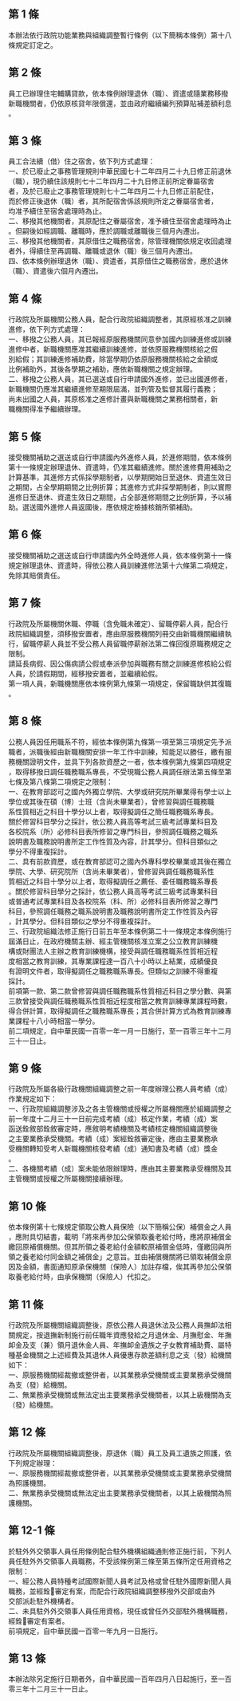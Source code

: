 第 1 條
-------
本辦法依行政院功能業務與組織調整暫行條例（以下簡稱本條例）第十八  
條規定訂定之。

第 2 條
-------
員工已辦理住宅輔購貸款，依本條例辦理退休（職）、資遣或隨業務移撥  
新職機關者，仍依原核貸年限償還，並由政府繼續編列預算貼補差額利息  
。

第 3 條
-------
員工合法續（借）住之宿舍，依下列方式處理：  
一、於已廢止之事務管理規則中華民國七十二年四月二十九日修正前退休  
    （職），現仍續住該規則七十二年四月二十九日修正前所定眷屬宿舍  
    者，及於已廢止之事務管理規則七十二年四月二十九日修正前配住，  
    而於修正後退休（職）者，其所配宿舍係該規則所定之眷屬宿舍者，  
    均准予續住至宿舍處理時為止。  
二、移撥其他機關者，其原配住之眷屬宿舍，准予續住至宿舍處理時為止  
    。但嗣後如經調職、離職時，應於調職或離職後三個月內遷出。  
三、移撥其他機關者，其原借住之職務宿舍，除管理機關依規定收回處理  
    者外，得續住至再調職、離職或退休（職）後三個月內遷出。  
四、依本條例辦理退休（職）、資遣者，其原借住之職務宿舍，應於退休  
    （職）、資遣後六個月內遷出。

第 4 條
-------
行政院及所屬機關公務人員，配合行政院組織調整者，其原經核准之訓練  
進修，依下列方式處理：  
一、移撥之公務人員，其已報經原服務機關同意參加國內訓練進修或訓練  
    進修中者，新職機關應准其繼續訓練進修，並依原服務機關核給之假  
    別給假；其訓練進修補助費，除當學期仍依原服務機關核給之金額或  
    比例補助外，其後各學期之補助，應依新職機關之規定辦理。  
二、移撥之公務人員，其已選送或自行申請國外進修，並已出國進修者，  
    新職機關仍應准其繼續進修至期限屆滿，並列管及監督其履行義務；  
    尚未出國之人員，其原核准之進修計畫與新職機關之業務相關者，新  
    職機關得准予繼續辦理。

第 5 條
-------
接受機關補助之選送或自行申請國內外進修人員，於進修期間，依本條例  
第十一條規定辦理退休、資遣時，仍准其繼續進修。關於進修費用補助之  
計算基準，其進修方式係採學期制者，以學期開始日至退休、資遣生效日  
之期間，占全學期期間之比例折算；其進修方式非採學期制者，則以實際  
進修日至退休、資遣生效日之期間，占全部進修期間之比例折算，予以補  
助。選送國外進修人員返國後，應依規定檢據核銷所領補助。

第 6 條
-------
接受機關補助之選送或自行申請國內外全時進修人員，依本條例第十一條  
規定辦理退休、資遣時，得依公務人員訓練進修法第十六條第二項規定，  
免除其賠償責任。

第 7 條
-------
行政院及所屬機關休職、停職（含免職未確定）、留職停薪人員，配合行  
政院組織調整，須移撥安置者，應由原服務機關列冊交由新職機關繼續執  
行，留職停薪人員並不受公務人員留職停薪辦法第二條回復原職務規定之  
限制。  
請延長病假、因公傷病請公假或奉派參加與職務有關之訓練進修核給公假  
人員，於請假期間，經移撥安置者，並繼續給假。  
第一項人員，新職機關應依本條例第九條第一項規定，保留職缺供其復職  
。

第 8 條
-------
公務人員因任用職系不符，經依本條例第九條第一項至第三項規定先予派  
職者，派職後經由新職機關安排一年工作中訓練，知能足以勝任，繳有服  
務機關證明文件，並具下列各款資歷之一者，依本條例第九條第四項規定  
，取得移撥日調任職務職系專長，不受現職公務人員調任辦法第五條至第  
七條及第八條第二項規定之限制：  
一、在教育部認可之國內外獨立學院、大學或研究院所畢業得有學士以上  
    學位或其後在碩（博）士班（含尚未畢業者），曾修習與調任職務職  
    系性質相近之科目十學分以上者，取得擬調任之簡任職務職系專長。  
    關於修習科目學分之採計，依公務人員高等考試三級考試專業科目及  
    各校院系（所）必修科目表所修習之專門科目，參照調任職務之職系  
    說明書及職務說明書所定工作性質及內容，計其學分。但科目類似之  
    學分不得重複採計。  
二、具有前款資歷，或在教育部認可之國內外專科學校畢業或其後在獨立  
    學院、大學、研究院所（含尚未畢業者），曾修習與調任職務職系性  
    質相近之科目十學分以上者，取得擬調任之薦任、委任職務職系專長  
    。關於修習科目學分之採計，依公務人員高等考試三級考試專業科目  
    或普通考試專業科目及各校院系（科、所）必修科目表所修習之專門  
    科目，參照調任職務之職系說明書及職務說明書所定工作性質及內容  
    ，計其學分。但科目類似之學分不得重複採計。  
三、行政院組織法修正施行日前五年至本條例第二十一條規定本條例施行  
    屆滿日止，在政府機關主辦、經主管機關核准立案之公立教育訓練機  
    構或財團法人主辦之教育訓練機構，接受與調任職務職系性質相近程  
    度相當之教育訓練，其專業課程達一百八十小時以上結業，成績優良  
    有證明文件者，取得擬調任之職務職系專長。但類似之訓練不得重複  
    採計。  
前項第一款、第二款曾修習與調任職務職系性質相近科目之學分數、與第  
三款曾接受與調任職務職系性質相近程度相當之教育訓練專業課程時數，  
得合併計算，取得擬調任之職務職系專長；其合併計算方式為教育訓練專  
業課程十八小時相當一學分。  
前二項規定，自中華民國一百零一年一月一日施行，至一百零三年十二月  
三十一日止。

第 9 條
-------
行政院及所屬各級行政機關組織調整之前一年度辦理公務人員考績（成）  
作業規定如下：  
一、行政院組織調整涉及之各主管機關或授權之所屬機關應於組織調整之  
    前一年度十二月三十一日前完成考績（成）核定作業，考績（成）案  
    函送銓敘部銓敘審定時，應敘明考績機關及考績核定機關組織調整後  
    之主要業務承受機關。考績（成）案經銓敘審定後，應由主要業務承  
    受機關轉知受考人新職機關核發考績（成）通知書及考績（成）獎金  
    。  
二、各機關考績（成）案未能依限辦理時，應由其主要業務承受機關及其  
    主管機關或授權之所屬機關接續辦理。

第 10 條
--------
依本條例第十七條規定領取公教人員保險（以下簡稱公保）補償金之人員  
，應附具切結書，載明「將來再參加公保領取養老給付時，應將原補償金  
繳回原補償機關。但其所領之養老給付金額較原補償金低時，僅繳回與所  
領之養老給付同金額之補償金」之意旨。並由補償機關將已領取補償金原  
因及金額，書面通知原承保機關（保險人）加註存檔，俟其再參加公保領  
取養老給付時，由承保機關（保險人）代扣之。

第 11 條
--------
行政院及所屬機關組織調整後，原依公務人員退休法及公務人員撫卹法相  
關規定，按退撫新制施行前任職年資應發給之月退休金、月撫慰金、年撫  
卹金及支（兼）領月退休金人員、年撫卹金遺族之子女教育補助費、屬特  
種基金機關之上述經費及其退休人員優惠存款差額利息之支（發）給機關  
如下：  
一、原服務機關經裁撤或整併者，以其業務承受機關或主要業務承受機關  
    為支（發）給機關。  
二、無業務承受機關或無法定出主要業務承受機關者，以其上級機關為支  
    （發）給機關。

第 12 條
--------
行政院及所屬機關組織調整後，原退休（職）員工及員工遺族之照護，依  
下列規定辦理：  
一、原服務機關經裁撤或整併者，以其業務承受機關或主要業務承受機關  
    為照護機關。  
二、無業務承受機關或無法定出主要業務承受機關者，以其上級機關為照  
    護機關。

第 12-1 條
----------
於駐外外交領事人員任用條例配合駐外機構組織通則修正施行前，下列人  
員任駐外外交領事人員職務，不受該條例第三條至第五條所定任用資格之  
限制：  
一、經公務人員特種考試國際新聞人員考試及格或曾任駐外國際新聞人員  
    職務，並經銓審定有案，而配合行政院組織調整移撥外交部或由外  
    交部派赴駐外機構者。  
二、未具駐外外交領事人員任用資格，現任或曾任外交部駐外機構職務，  
    經銓審定有案者。  
前項規定，自中華民國一百零一年九月一日施行。

第 13 條
--------
本辦法除另定施行日期者外，自中華民國一百年四月八日起施行，至一百  
零三年十二月三十一日止。

